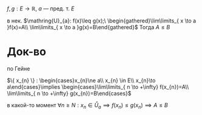 $f, g: E\to \mathbb{R},\ a$ — пред. т. $E$

в нек. $\mathring{U}_{a}: f(x)\leq g(x);\ \begin{gathered}\lim\limits_{ x \to a }f(x)=A\\ \lim\limits_{ x \to a }g(x)=B\end{gathered}$
Тогда $A\leq B$

# Док-во

по Гейне

$\{ x_{n} \} : \begin{cases}x_{n}\ne a\\ x_{n} \in E\\ x_{n}\to a\end{cases}\implies \begin{cases}\lim\limits_{ n \to +\infty} f(x_{n})=A\\ \lim\limits_{ n \to +\infty} g(x_{n})=B\end{cases}$

в какой-то момент $\forall n\geq N: x_{n} \in \mathring{U}_{a} \implies f(x_{n})\leq g(x_{n}) \implies A\leq B$
